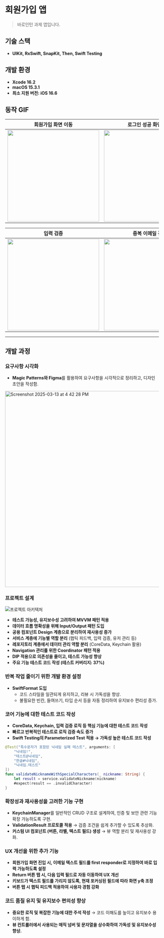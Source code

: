 # 회원가입 앱

> 바로인턴 과제 앱입니다.

## 기술 스택
- **UIKit, RxSwift, SnapKit, Then, Swift Testing**

## 개발 환경
- **Xcode 16.2**
- **macOS 15.3.1**
- **최소 지원 버전: iOS 16.6**

## 동작 GIF

| 회원가입 화면 이동 | 로그인 성공 화면 이동 | 시작 화면 이동 |
| -- | -- | -- |
|<img src="https://github.com/user-attachments/assets/c7e3a05a-eca0-4941-b7e0-cdc4d9fb6c0b" width=300>|<img src="https://github.com/user-attachments/assets/516df6b1-1bf4-4c05-ab88-3eefd195ead4" width=300>|<img src="https://github.com/user-attachments/assets/fe4ce81b-323c-48d2-bce4-1e58e9d45572" width=300>|

| 입력 검증 | 중복 이메일 검증 |
| -- | -- |
|<img src="https://github.com/user-attachments/assets/cf96335c-b344-460c-a274-d95a512fe55d" width=300>|<img src="https://github.com/user-attachments/assets/920286fc-75ba-4ddd-b51b-d8858af8cacc" width=300>|

---

## 개발 과정

### 요구사항 시각화
- **Magic Patterns와 Figma**를 활용하여 요구사항을 시각적으로 정리하고, 디자인 초안을 작성함.

<img width="643" alt="Screenshot 2025-03-13 at 4 42 28 PM" src="https://github.com/user-attachments/assets/016d8a24-1c9a-48f1-90c8-e3464e82c690" />

### 프로젝트 설계
![프로젝트 아키텍처](https://github.com/user-attachments/assets/3c779d92-5ef9-4c8c-9fc4-3f8c04d40701)

- **테스트 가능성, 유지보수성 고려하여 MVVM 패턴 적용**
- **데이터 흐름 명확성을 위해 Input/Output 패턴 도입**
- **공용 컴포넌트 Design 계층으로 분리하여 재사용성 증가**
- **서비스 계층에 기능별 역할 분리** (햅틱 피드백, 입력 검증, 유저 관리 등)
- **레포지토리 계층에서 데이터 관리 역할 분리** (CoreData, Keychain 활용)
- **Navigation 관리를 위한 Coordinator 패턴 적용**
- **DIP 적용으로 의존성을 줄이고, 테스트 가능성 향상**
- **주요 기능 테스트 코드 작성 (테스트 커버리지: 37%)**

### 반복 작업 줄이기 위한 개발 환경 설정
- **SwiftFormat 도입**
  - 코드 스타일을 일관되게 유지하고, 리뷰 시 가독성을 향상.
  - 불필요한 빈칸, 들여쓰기, 타입 순서 등을 자동 정리하여 유지보수 편리성 증가.

### 코어 기능에 대한 테스트 코드 작성
- **CoreData, Keychain, 입력 검증 로직 등 핵심 기능에 대한 테스트 코드 작성**
- **빠르고 반복적인 테스트로 로직 검증 속도 증가**
- **Swift Testing의 Parameterized Test 적용 → 가독성 높은 테스트 코드 작성**

```swift
@Test("특수문자가 포함된 닉네임 실패 테스트", arguments: [
    "닉네임!",
    "테스트@닉네임",
    "한글#닉네임",
    "닉네임.테스트"
])
func validateNicknameWithSpecialCharacters(_ nickname: String) {
    let result = service.validateNickname(nickname)
    #expect(result == .invalidCharacter)
}
```

### 확장성과 재사용성을 고려한 기능 구현
- **KeychainManager**를 일반적인 CRUD 구조로 설계하여, 인증 및 보안 관련 기능 확장 가능하도록 구현.
- **ValidationResult 프로토콜 적용** → 검증 조건을 쉽게 추가할 수 있도록 추상화.
- **커스텀 UI 컴포넌트 (버튼, 라벨, 텍스트 필드) 생성** → 뷰 역할 분리 및 재사용성 강화.

### UX 개선을 위한 추가 기능
- **회원가입 화면 진입 시, 이메일 텍스트 필드를 first responder로 지정하여 바로 입력 가능하도록 설정**
- **Return 버튼 탭 시, 다음 입력 필드로 자동 이동하여 UX 개선**
- **키보드가 텍스트 필드를 가리지 않도록, 현재 포커싱된 필드에 따라 화면 y축 조정**
- **버튼 탭 시 햅틱 피드백 적용하여 사용자 경험 강화**

### 코드 품질 유지 및 유지보수 편의성 향상
- **중요한 로직 및 복잡한 기능에 대한 주석 작성** → 코드 이해도를 높이고 유지보수 용이하게 함.
- **뷰 컨트롤러에서 사용되는 매직 넘버 및 문자열을 상수화하여 가독성 및 유지보수성 향상.**
